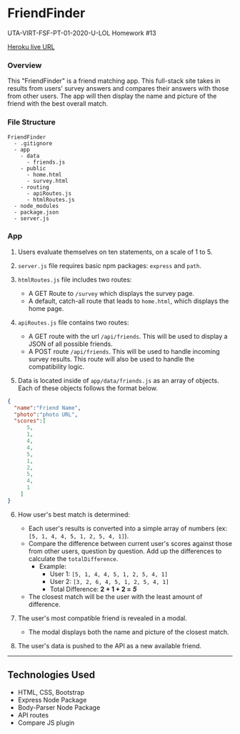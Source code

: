 # FriendFinder
UTA-VIRT-FSF-PT-01-2020-U-LOL Homework #13

[Heroku live URL](https://friendfinder-codingbootcamp-13.herokuapp.com/)


### Overview

This "FriendFinder" is a friend matching app. This full-stack site takes in results from users' survey answers and compares their answers with those from other users. The app will then display the name and picture of the friend with the best overall match.


### File Structure

  ```
  FriendFinder
    - .gitignore
    - app
      - data
        - friends.js
      - public
        - home.html
        - survey.html
      - routing
        - apiRoutes.js
        - htmlRoutes.js
    - node_modules
    - package.json
    - server.js
  ```


### App

1. Users evaluate themselves on ten statements, on a scale of 1 to 5.

2. `server.js` file requires basic npm packages: `express` and `path`.

3. `htmlRoutes.js` file includes two routes:

   * A GET Route to `/survey` which displays the survey page.
   * A default, catch-all route that leads to `home.html`, which displays the home page.

4. `apiRoutes.js` file contains two routes:

   * A GET route with the url `/api/friends`. This will be used to display a JSON of all possible friends.
   * A POST route `/api/friends`. This will be used to handle incoming survey results. This route will also be used to handle the compatibility logic.

5. Data is located inside of `app/data/friends.js` as an array of objects. Each of these objects follows the format below.

```json
{
  "name":"Friend Name",
  "photo":"photo URL",
  "scores":[
      5,
      1,
      4,
      4,
      5,
      1,
      2,
      5,
      4,
      1
    ]
}
```

6. How user's best match is determined:

   * Each user's results is converted into a simple array of numbers (ex: `[5, 1, 4, 4, 5, 1, 2, 5, 4, 1]`).
   * Compare the difference between current user's scores against those from other users, question by question. Add up the differences to calculate the `totalDifference`.
     * Example:
       * User 1: `[5, 1, 4, 4, 5, 1, 2, 5, 4, 1]`
       * User 2: `[3, 2, 6, 4, 5, 1, 2, 5, 4, 1]`
       * Total Difference: **2 + 1 + 2 =** **_5_**
   * The closest match will be the user with the least amount of difference.

7. The user's most compatible friend is revealed in a modal.
   * The modal displays both the name and picture of the closest match.


8. The user's data is pushed to the API as a new available friend.



- - -


## Technologies Used
* HTML, CSS, Bootstrap
* Express Node Package
* Body-Parser Node Package
* API routes
* Compare JS plugin
